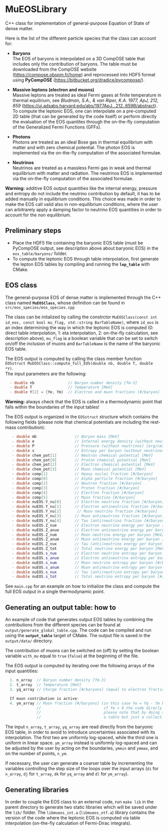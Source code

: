 # MuEOSLibrary

C++ class for implementation of general-purpose Equation of State of dense matter.

Here is the list of the different particle species that the class can account for:
  - **Baryons**<br>
  The EOS of baryons is interpolated on a 3D CompOSE table that includes only the contribution of baryons. The table must be downloaded from the CompOSE website (https://compose.obspm.fr/home) and reprocessed into HDF5 format using **PyCompOSE** (https://bitbucket.org/dradice/pycompose/).<br>
  
  - **Massive leptons (electron and muons)**<br>
  Massive leptons are treated as ideal Fermi gases at finite temperature in thermal equilirium, see *Bludman, S.A., & van Riper, K.A. 1977, ApJ, 212, 859* (https://ui.adsabs.harvard.edu/abs/1977ApJ...212..859B/abstract). To compute the leptonic EOS, one can interpolate on a pre-computed 2D table (that can be generated by the code itself) or perform directly the evaluation of the EOS quantites through the on-the-fly computation of the Generalized Fermi Functions (GFFs).

  - **Photons**<br>
  Photons are treated as an ideal Bose gas in thermal equilibrium with matter and with zero chemical potential. The photon EOS is implemented via the on-the-fly computation of the associated formulae.

  - **Neutrinos**<br>
  Neutrinos are treated as a massless Fermi gas in weak and thermal equilibrium with matter and radiation. The neutrinos EOS is implemented via the on-the-fly computation of the associated formulae.

**Warning:** additive EOS output quantities like the internal energy, pressure and entropy do not include the neutrino contribution by default, it has to be added manually in equilibrium conditions. This choice was made in order to make the EOS call valid also in non-equilibrium conditions, where the user can arbitrarely apply a damping factor to neutrino EOS quantities in order to account for the non equilibrium.

## Preliminary steps
  - Place the HDF5 file containing the baryonic EOS table (must be PyCompOSE output, see description above about baryonic EOS) in the `eos_table/baryons/`  folder.
  - To compute the leptonic EOS through table interpolation, first generate the lepton EOS tables by compiling and running the **`lep_table`** with CMake.

## EOS class 
The general-purpose EOS of dense matter is implemented through the C++ class named **`MuEOSClass`**, whose definition can be found in `src/eos_species/eos_species.cpp`

The class can be initalized by calling the constrctor `MuEOSClass(const int id_eos, const bool mu_flag, std::string BarTableName)`, where `id_eos` is an index determining the way in which the leptonic EOS is computed (0: direct table interpolation, 1: eta interpolation, 2: on-the-fly calculation, see description above), `mu_flag` ia a boolean variable that can be set to switch on/off the inclusion of muons and `BarTableName` is the name of the baryonic EOS table.

The EOS output is computed by calling the class member function `EOSstruct MuEOSClass::compute_full_EOS(double nb, double T, double *Y)`.<br>
The input parameters are the following:
```c++
  - double nb               // Baryon number density [fm-3]
  - double T                // Temperature [MeV]
  - double Y[2] = {Ye, Ym}  // Electron and muon fractions [#/baryon]
```

**Warning:** always check that the EOS is called in a thermodynamic point that falls within the boundaries of the input tables!

The EOS output is organized in the `EOSstruct` structure which contains the following fields (please note that chemical potentials are including the rest-mass contribution):
```c++
   - double mb                 // Baryon mass [MeV]
   - double e                  // Internal energy density (without neutrinos) [erg/cm3]
   - double P                  // Pressure (without neutrinos) [erg/cm3]
   - double s                  // Entropy per baryon (without neutrinos) [#/baryon]
   - double chem_pot[1]        // Neutron chemical potential [MeV]
   - double chem_pot[0]        // Proton chemical potential [MeV]
   - double chem_pot[2]        // Electron chemical potential [MeV]
   - double chem_pot[3]        // Muon chemical potential [MeV]
   - double comp[1]            // Heavy nuclei fraction [#/baryon]
   - double comp[0]            // Alpha particle fraction [#/baryon]
   - double comp[2]            // Neutron fraction [#/baryon]
   - double comp[3]            // Proton fraction [#/baryon]
   - double comp[4]            // Electron fraction [#/baryon]
   - double comp[5]            // Muon fraction [#/baryon]
   - double nuEOS.Y_nu[0]      // Electron neutrino fraction [#/baryon]
   - double nuEOS.Y_nu[1]      // Electron antineutrino fraction [#/baryon]
   - double nuEOS.Y_nu[2]       // Muon neutrino fraction [#/baryon]
   - double nuEOS.Y_nu[3]      // Muon antineutrino fraction [#/baryon]
   - double nuEOS.Y_nu[4]      // Tau (anti)neutrino fraction [#/baryon]
   - double nuEOS.Z_nue        // Electron neutrino energy per baryon [MeV/baryon]
   - double nuEOS.Z_anue       // Electron antineutrino energy per baryon [MeV/baryon]
   - double nuEOS.Z_num        // Muon neutrino energy per baryon [MeV/baryon]
   - double nuEOS.Z_anum       // Muon antineutrino energy per baryon [MeV/baryon]
   - double nuEOS.Z_nux        // Tau (anti)neutrino energy per baryon [MeV/baryon]
   - double nuEOS.Z_tot        // Total neutrino energy per baryon [MeV/baryon]
   - double nuEOS.s_nue        // Electron neutrino entropy per baryon [#/baryon]
   - double nuEOS.s_anue       // Electron antineutrino entropy per baryon [#/baryon]
   - double nuEOS.s_num        // Muon neutrino entropy per baryon [#/baryon]
   - double nuEOS.s_anum       // Muon antineutrino entropy per baryon [#/baryon]
   - double nuEOS.s_nux        // Tau (anti)neutrino entropy per baryon [#/baryon]
   - double nuEOS.s_tot        // Total neutrino entropy per baryon [#/baryon]
```

See `main.cpp` for an example on how to initialize the class and compute the full EOS output in a single thermodynamic point.

## Generating an output table: how to
An example of code that generates output EOS tables by combining the contributions from the different species can be found at `output/generate_global_table.cpp`. The code can be compiled and run using the **`output_table`** target of CMake. The output file is saved in the `output/data/` directory. 

The contribution of muons can be switched on (off) by setting the boolean variable `with_mu` equal to `true` (`false`) at the beginning of the file.

The EOS output is computed by iterating over the following arrays of the input quantities:
```c++
  1. n_array  // Baryon number density [fm-3]
  2. t_array  // Temperature [MeV]
  3. yq_array // Charge fraction [#/baryons] (equal to electron fraction, Ye, if muons are not included)

  If muon contribution is active:
  4. ym_array // Muon fraction [#/baryons] (in this case Ye = Yq - Ym because of charge neutrality,
              //                            if Ye < 0 the code direcly jumps to the following iterartion,
              //                            please note that by doing so the output will not be precisely
              //                            a table but just a collection of output EOS points)
```

The input `n_array`, `t_array`, `yq_array` are read directly from the baryonic EOS table, in order to avoid to introduce uncertainties associated with its interpolation. The first two are uniformly log-spaced, while the third one is uniform in linear space. `ym_array` instead is uniformly log-spaced and can be adjusted by the user by acting on the boundaries, `ymmin` and `ymmax`, and on the number of points, `n_ym`.

If necessary, the user can generate a coarser table by incrementing the variables controlling the step size of the loops over the input arrays (`di` for `n_array`, `dj` for `t_array`, `dk` for `yq_array` and `dl` for `ym_array`). 

## Generating libraries
In order to couple the EOS class to an external code, run `make lib` in the parent directory to generate two static libraries which will be saved under the `lib/` folder. The `libmueos_int.a` (`libmueos_otf.a`) library contains the version of the code where the leptonic EOS is computed via table interpolation (on-the-fly calculation of Fermi-Dirac integrals).
